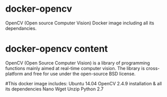 # docker-opencv
OpenCV (Open source Computer Vision) Docker image including all its dependancies.

# docker-opencv content
OpenCV (Open Source Computer Vision) is a library of programming functions mainly aimed at real-time computer vision. The library is cross-platform and free for use under the open-source BSD license.

#This docker image includes:
Ubuntu 14.04
OpenCV 2.4.9 installation & all its dependencies
Nano
Wget
Unzip
Python 2.7
